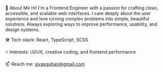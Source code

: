 👋 About Me
Hi! I'm a Frontend Engineer with a passion for crafting clean, accessible, and scalable web interfaces. I care deeply about the user experience and love turning complex problems into simple, beautiful solutions. Always exploring ways to improve performance, usability, and design systems.

🛠️ Tech stack: React, TypeScript, SCSS

⚡ Interests: UI/UX, creative coding, and frontend performance

📫 Reach me: sivasguhan@gmail.com